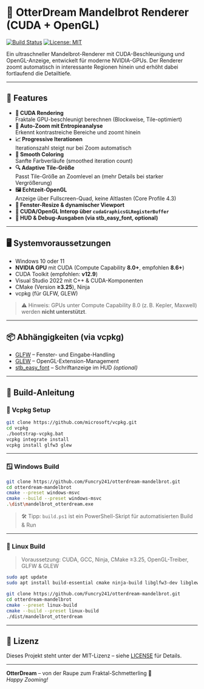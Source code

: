 <!-- Datei: README.md -->
<!-- Zeilen: 113 -->
<!-- 🐭 Maus-Kommentar: README für Alpha 6 – aktualisierte Build-Presets, korrekte Cleanup-Routinen, konsistente Tile-Größen-Logik. Schneefuchs hätte gesagt: „Ein README, das lügt, wird niemals Alpha.“
> 💡 Hinweis: Der Build benötigt Internetzugriff, um `vcpkg`-Pakete beim ersten Konfigurieren zu installieren. In Offline-Umgebungen bitte vorher `vcpkg`-Ordner clonen und `vcpkg install` lokal ausführen. -->


# 🦦 OtterDream Mandelbrot Renderer (CUDA + OpenGL)

[![Build Status](https://github.com/Funcry241/otterdream-mandelbrot/actions/workflows/ci.yml/badge.svg)](https://github.com/Funcry241/otterdream-mandelbrot/actions/workflows/ci.yml)
[![License: MIT](https://img.shields.io/badge/License-MIT-yellow.svg)](LICENSE)

Ein ultraschneller Mandelbrot-Renderer mit CUDA-Beschleunigung und OpenGL-Anzeige, entwickelt für moderne NVIDIA-GPUs. Der Renderer zoomt automatisch in interessante Regionen hinein und erhöht dabei fortlaufend die Detailtiefe.

---

## 🧠 Features

- **🚀 CUDA Rendering**  
  Fraktale GPU-beschleunigt berechnen (Blockweise, Tile-optimiert)
- **🎯 Auto-Zoom mit Entropieanalyse**  
  Erkennt kontrastreiche Bereiche und zoomt hinein
- **📈 Progressive Iterationen**  
  Iterationszahl steigt nur bei Zoom automatisch
- **🎨 Smooth Coloring**  
  Sanfte Farbverläufe (smoothed iteration count)
- **🔍 Adaptive Tile-Größe**  
  Passt Tile-Größe an Zoomlevel an (mehr Details bei starker Vergrößerung)
- **🖼️ Echtzeit-OpenGL**  
  Anzeige über Fullscreen-Quad, keine Altlasten (Core Profile 4.3)
- **🔄 Fenster-Resize & dynamischer Viewport**
- **🔗 CUDA/OpenGL Interop über `cudaGraphicsGLRegisterBuffer`**
- **🧰 HUD & Debug-Ausgaben (via stb_easy_font, optional)**

---

## 🖥️ Systemvoraussetzungen

- Windows 10 oder 11
- **NVIDIA GPU** mit CUDA (Compute Capability **8.0+**, empfohlen **8.6+**)
- CUDA Toolkit (empfohlen: **v12.9**)
- Visual Studio 2022 mit C++ & CUDA-Komponenten
- CMake (Version **≥3.25**), Ninja
- vcpkg (für GLFW, GLEW)

> ⚠️ Hinweis: GPUs unter Compute Capability 8.0 (z. B. Kepler, Maxwell) werden **nicht unterstützt**.

---

## 📦 Abhängigkeiten (via vcpkg)

- [GLFW](https://www.glfw.org/) – Fenster- und Eingabe-Handling  
- [GLEW](http://glew.sourceforge.net/) – OpenGL-Extension-Management  
- [stb_easy_font](https://github.com/nothings/stb/blob/master/stb_easy_font.h) – Schriftanzeige im HUD *(optional)*

---

## 🔧 Build-Anleitung

### 📁 Vcpkg Setup

```bash
git clone https://github.com/microsoft/vcpkg.git
cd vcpkg
./bootstrap-vcpkg.bat
vcpkg integrate install
vcpkg install glfw3 glew
```

---

### 🪟 Windows Build

```bash
git clone https://github.com/Funcry241/otterdream-mandelbrot.git
cd otterdream-mandelbrot
cmake --preset windows-msvc
cmake --build --preset windows-msvc
.\dist\mandelbrot_otterdream.exe
```

> 🛠 Tipp: `build.ps1` ist ein PowerShell-Skript für automatisierten Build & Run

---

### 🐧 Linux Build

> Voraussetzung: CUDA, GCC, Ninja, CMake ≥3.25, OpenGL-Treiber, GLFW & GLEW

```bash
sudo apt update
sudo apt install build-essential cmake ninja-build libglfw3-dev libglew-dev
```

```bash
git clone https://github.com/Funcry241/otterdream-mandelbrot.git
cd otterdream-mandelbrot
cmake --preset linux-build
cmake --build --preset linux-build
./dist/mandelbrot_otterdream
```

---

## 📄 Lizenz

Dieses Projekt steht unter der MIT-Lizenz – siehe [LICENSE](LICENSE) für Details.

---

**OtterDream** – von der Raupe zum Fraktal-Schmetterling 🦋  
*Happy Zooming!*
